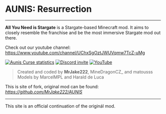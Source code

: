# AUNIS: Resurrection
***
**All You Need is Stargate** is a Stargate-based Minecraft mod. It aims to closely resemble the franchise and be the most immersive Stargate mod out there.

Check out our youtube channel: https://www.youtube.com/channel/UChxSgOztJWUVqmw7TcZ-uMg


[![Aunis Curse statistics](http://cf.way2muchnoise.eu/537047.svg)](https://www.curseforge.com/minecraft/mc-mods/aunis-unofficial) 
[![Discord invite](https://img.shields.io/discord/881802052488011837?color=%232D2D2D&label=%20&logo=discord&style=flat-square)](https://discord.gg/YPXqVRUSgK)
[![YouTube](https://img.shields.io/youtube/channel/subscribers/UChxSgOztJWUVqmw7TcZ-uMg?color=%232D2D2D&label=%20&logo=youtube&logoColor=%23ff2129&style=flat-square)](https://www.youtube.com/channel/UChxSgOztJWUVqmw7TcZ-uMg)

> Created and coded by **MrJake222**, MineDragonCZ_ and matousss<br>
> Models by MarcelMPL and Harald de Luca

This is site of fork, original mod can be found: *https://github.com/MrJake222/AUNIS*
***
This site is an official continuation of the originál mod.
